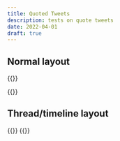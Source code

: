```yaml
---
title: Quoted Tweets
description: tests on quote tweets
date: 2022-04-01
draft: true
---
```


## Normal layout

{{<tweet id="1479745452417425413">}}

{{<tweet id="1484445449348333568">}}

## Thread/timeline layout

{{<tweet mode="thread" id="1479745452417425413">}} {{<tweet mode="thread" id="1484445449348333568">}}
